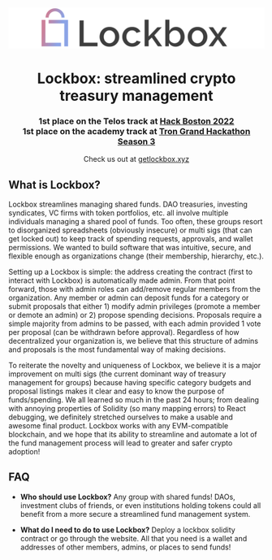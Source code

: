 <p align="center">
  <img src="/profile/Lockbox.png" />
</p>

<h1 align="center">  
  <b>
  Lockbox: streamlined crypto treasury management
  </b>
</h1>

<h3 align="center">
  1st place on the Telos track at <a href="https://www.hackboston.xyz/" target="_blank">Hack Boston 2022</a><br/>
  1st place on the academy track at <a href="https://trondao.org/hackathon/" target="_blank">Tron Grand Hackathon Season 3</a>
</h3>

<p align="center">
  Check us out at <a href="https://getlockbox.xyz" target="_blank">getlockbox.xyz</a>
</p>

## What is Lockbox?
Lockbox streamlines managing shared funds. DAO treasuries, investing syndicates, VC firms with token portfolios, etc. all involve multiple individuals managing a shared pool of funds. Too often, these groups resort to disorganized spreadsheets (obviously insecure) or multi sigs (that can get locked out) to keep track of spending requests, approvals, and wallet permissions. We wanted to build software that was intuitive, secure, and flexible enough as organizations change (their membership, hierarchy, etc.). 

Setting up a Lockbox is simple: the address creating the contract (first to interact with Lockbox) is automatically made admin. From that point forward, those with admin roles can add/remove regular members from the organization. Any member or admin can deposit funds for a category or submit proposals that either 1) modify admin privileges (promote a member or demote an admin) or 2) propose spending decisions. Proposals require a simple majority from admins to be passed, with each admin provided 1 vote per proposal (can be withdrawn before approval). Regardless of how decentralized your organization is, we believe that this structure of admins and proposals is the most fundamental way of making decisions. 

To reiterate the novelty and uniqueness of Lockbox, we believe it is a major improvement on multi sigs (the current dominant way of treasury management for groups) because having specific category budgets and proposal listings makes it clear and easy to know the purpose of funds/spending. We all learned so much in the past 24 hours; from dealing with annoying properties of Solidity (so many mapping errors) to React debugging, we definitely stretched ourselves to make a usable and awesome final product. Lockbox works with any EVM-compatible blockchain, and we hope that its ability to streamline and automate a lot of the fund management process will lead to greater and safer crypto adoption!

## FAQ

- __Who should use Lockbox?__
  Any group with shared funds! DAOs, investment clubs of friends, or even institutions holding tokens could all benefit from a more secure a streamlined fund management system.
  
- __What do I need to do to use Lockbox?__
  Deploy a lockbox solidity contract or go through the website. All that you need is a wallet and addresses of other members, admins, or places to send funds!
